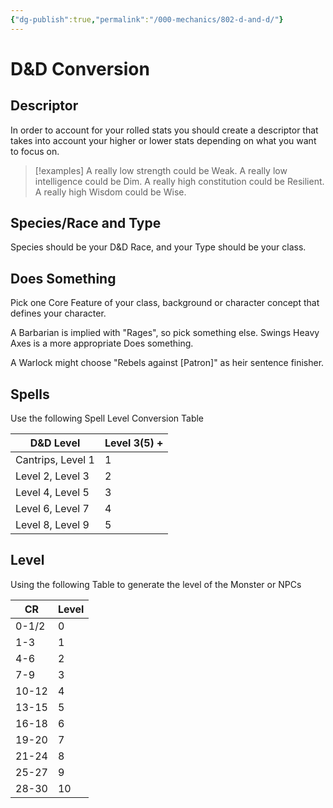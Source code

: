 ```yaml
---
{"dg-publish":true,"permalink":"/000-mechanics/802-d-and-d/"}
---
```


# D&D Conversion

## Descriptor

In order to account for your rolled stats you should create a descriptor that takes into account your higher or lower stats depending on what you want to focus on.

> [!examples]
> A really low strength could be Weak.
> A really low intelligence could be Dim.
> A really high constitution could be Resilient.
> A really high Wisdom could be Wise.

## Species/Race and Type

Species should be your D&D Race, and your Type should be your class.

## Does Something

Pick one Core Feature of your class, background or character concept that defines your character.  

A Barbarian is implied with "Rages", so pick something else. Swings Heavy Axes is a more appropriate Does something.

A Warlock might choose "Rebels against \[Patron]" as heir sentence finisher.

## Spells

Use the following Spell Level Conversion Table

| D&D Level         | Level 3(5) + |
| ----------------- | ------------ |
| Cantrips, Level 1 | 1            |
| Level 2, Level 3  | 2            |
| Level 4, Level 5  | 3            |
| Level 6, Level 7  | 4            |
| Level 8, Level 9  | 5            |

## Level 

Using the following Table to generate the level of the Monster or NPCs

| CR    | Level |
| ----- | ----- |
| 0-1/2 | 0     |
| 1-3   | 1     |
| 4-6   | 2     |
| 7-9   | 3     |
| 10-12 | 4     |
| 13-15 | 5     |
| 16-18 | 6     |
| 19-20 | 7     |
| 21-24 | 8     |
| 25-27 | 9     |
| 28-30 | 10    |
